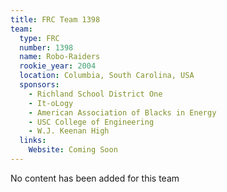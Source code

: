 ```yaml
---
title: FRC Team 1398
team:
  type: FRC
  number: 1398
  name: Robo-Raiders
  rookie_year: 2004
  location: Columbia, South Carolina, USA
  sponsors:
    - Richland School District One
    - It-oLogy
    - American Association of Blacks in Energy
    - USC College of Engineering
    - W.J. Keenan High
  links:
    Website: Coming Soon
---
```

No content has been added for this team